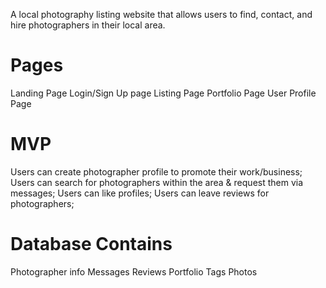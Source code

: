 A local photography listing website that allows users to find, contact, and hire photographers in their local area.

# Pages

Landing Page
Login/Sign Up page
Listing Page
Portfolio Page
User Profile Page

# MVP

Users can create photographer profile to promote their work/business;
Users can search for photographers within the area & request them via messages;
Users can like profiles;
Users can leave reviews for photographers;

# Database Contains

Photographer info
Messages
Reviews
Portfolio
Tags
Photos

